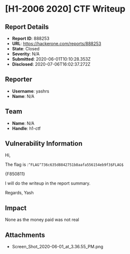 # [H1-2006 2020] CTF Writeup

## Report Details
- **Report ID**: 888253
- **URL**: https://hackerone.com/reports/888253
- **State**: Closed
- **Severity**: N/A
- **Submitted**: 2020-06-01T10:10:28.353Z
- **Disclosed**: 2020-07-06T16:02:37.272Z

## Reporter
- **Username**: yashrs
- **Name**: N/A

## Team
- **Name**: N/A
- **Handle**: h1-ctf

## Vulnerability Information
Hi,

The  flag is :`^FLAG^736c635d8842751b8aafa556154eb9f3$FLAG$`

{F850811}

I will do the writeup in the report summary. 

Regards,
Yash

## Impact

None as the money paid was not real

## Attachments
- Screen_Shot_2020-06-01_at_3.36.55_PM.png
